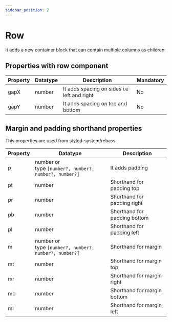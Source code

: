 ```yaml
---
sidebar_position: 2
---
```


# Row

It adds a new container block that can contain multiple columns as children.

## Properties with row component

| Property | Datatype | Description | Mandatory |
|----------|----------|----------|---------------|
| gapX | number | It adds spacing on sides i.e left and right | No |
| gapY | number | It adds spacing on top and bottom | No |

## Margin and padding shorthand properties
This properties are used from styled-system/rebass

| Property | Datatype | Description |
|----------|----------|----------|
| p | number or <br /> type `[number?, number?, number?, number?]`| It adds padding |
| pt | number | Shorthand for padding top |
| pr | number | Shorthand for padding right |
| pb | number | Shorthand for padding bottom |
| pl | number | Shorthand for padding left |
| m | number or <br />type `[number?, number?, number?, number?]` | Shorthand for margin|
| mt | number | Shorthand for margin top |
| mr | number | Shorthand for margin right |
| mb | number | Shorthand for margin bottom |
| ml | number | Shorthand for margin left |
